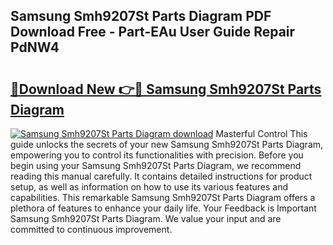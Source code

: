 ## Samsung Smh9207St Parts Diagram PDF Download Free - Part-EAu User Guide Repair PdNW4

# <h2><a href="http://dfumj2.blite.top/?on=Samsung+Smh9207St+Parts+Diagram">🔗Download New 👉🔴 Samsung Smh9207St Parts Diagram</a></h2>

[![Samsung Smh9207St Parts Diagram download](https://i.imgur.com/lujVjoI.png)](http://dfumj2.blite.top/?on=Samsung+Smh9207St+Parts+Diagram)
Masterful Control This guide unlocks the secrets of your new Samsung Smh9207St Parts Diagram, empowering you to control its functionalities with precision. Before you begin using your Samsung Smh9207St Parts Diagram, we recommend reading this manual carefully. It contains detailed instructions for product setup, as well as information on how to use its various features and capabilities. This remarkable Samsung Smh9207St Parts Diagram offers a plethora of features to enhance your daily life. Your Feedback is Important Samsung Smh9207St Parts Diagram. We value your input and are committed to continuous improvement.
